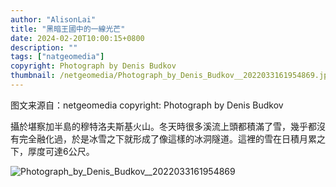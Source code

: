```yaml
---
author: "AlisonLai"
title: "黑暗王國中的一線光芒"
date: 2024-02-20T10:00:15+0800
description: ""
tags: ["natgeomedia"]
copyright: Photograph by Denis Budkov 
thumbnail: /netgeomedia/Photograph_by_Denis_Budkov__2022033161954869.jpg
---
```

图文来源自：netgeomedia  copyright: Photograph by Denis Budkov 

攝於堪察加半島的穆特洛夫斯基火山。冬天時很多溪流上頭都積滿了雪，幾乎都沒有完全融化過，於是冰雪之下就形成了像這樣的冰洞隧道。這裡的雪在日積月累之下，厚度可達6公尺。

![Photograph_by_Denis_Budkov__2022033161954869](/netgeomedia/Photograph_by_Denis_Budkov__2022033161954869.jpg)